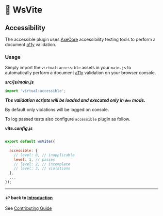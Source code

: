 # 🔵 WsVite

## Accessibility

The accessible plugin uses [AxeCore](https://www.deque.com/axe/) accessibility testing tools to perform a document [a11y](https://www.a11yproject.com/) validation.

### Usage

Simply import the `virtual:accessible` assets in your `main.js` to automatically perform a document [a11y](https://www.a11yproject.com/) validation on your browser console.

***src/js/main.js***
```js
import 'virtual:accessible';
```

***The validation scripts will be loaded and executed only in `dev` mode.***

By default only violations will be logged on console.

To log passed tests also configure `accessible` plugin as follow.

***vite.config.js***
```js

export default wsVite({
  ...
  accessible: {
    // level: 0, // inapplicable
    level: 1, // passes 
    // level: 2, // incomplete
    // level: 3, // violations
  },
  ...
});
```

---
#### ↩ back to [Introduction](INTRODUCTION.md) 

See [Contributing Guide](../CONTRIBUTING.md)
